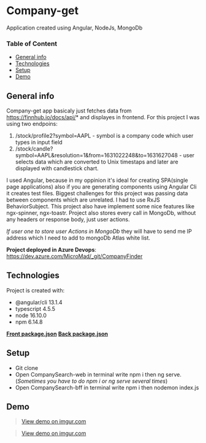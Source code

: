 # Company-get

Application created using Angular, NodeJs, MongoDb

### Table of Content
* [General info](#general-info)
* [Technologies](#technologies)
* [Setup](#setup)
* [Demo](#demo)


## General info
Company-get app basicaly just fetches data from https://finnhub.io/docs/api/* and displayes in frontend. For this project I was using two endpoins:
1. /stock/profile2?symbol=AAPL - symbol is a company code which user types in input field 
2. /stock/candle?symbol=AAPL&resolution=1&from=1631022248&to=1631627048 - user selects data which are converted to Unix timestaps and later are displayed with candlestick chart.

I used Angular, because in my oppinion it's ideal for creating SPA(single page applications) also if you are generating components using Angular Cli it creates test files. Biggest challenges for this project was passing data between components which are unrelated. I had to use RxJS BehaviorSubject. This project also have implement some nice features like ngx-spinner, ngx-toastr. Project also stores every call in MongoDb, without any headers or response body, just user actions.

*If user one to store user Actions in MongoDb* they will have to send me IP address which I need to add to mongoDb Atlas white list.

**Project deployed in Azure Devops**: https://dev.azure.com/MicroMad/_git/CompanyFinder
	
## Technologies
Project is created with:
* @angular/cli                    13.1.4
* typescript                      4.5.5
* node                            16.10.0
* npm                             6.14.8
 
[**Front package.json**](https://github.com/JuZeko/Company-get/blob/main/CompanySearch-web/package.json) 
[**Back package.json**](https://github.com/JuZeko/Company-get/blob/main/CompanySearch-bff/package.json)
  
## Setup

* Git clone
* Open CompanySearch-web in terminal write npm i then ng serve. (*Sometimes you have to do npm i or ng serve several times*)
* Open CompanySearch-bff in terminal write npm i then nodemon index.js

## Demo
<blockquote class="imgur-embed-pub" lang="en" data-id="2xXFhAh"><a href="//imgur.com/2xXFhAh">View demo on imgur.com</a></blockquote>
<blockquote class="imgur-embed-pub" lang="en" data-id="2xXFhAh"><a href="https://imgur.com/a/5mfZOLb">View demo on imgur.com</a></blockquote>
